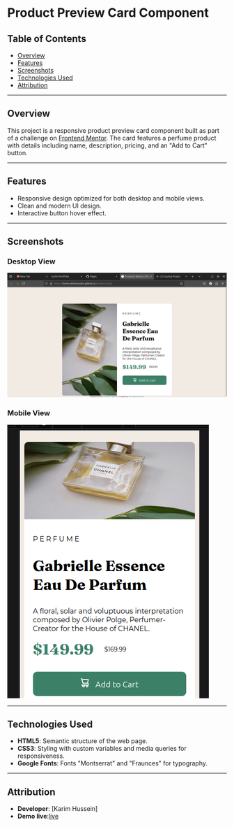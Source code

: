 # Product Preview Card Component

## Table of Contents

- [Overview](#overview)
- [Features](#features)
- [Screenshots](#screenshots)
- [Technologies Used](#technologies-used)
- [Attribution](#attribution)

---

## Overview

This project is a responsive product preview card component built as part of a challenge on [Frontend Mentor](https://www.frontendmentor.io). The card features a perfume product with details including name, description, pricing, and an "Add to Cart" button.

---

## Features

- Responsive design optimized for both desktop and mobile views.
- Clean and modern UI design.
- Interactive button hover effect.

---

## Screenshots

### Desktop View
![Desktop View](./images/screenshot-desktop.png)

### Mobile View
![Mobile View](./images/screenshot-mobile.png)

---

## Technologies Used

- **HTML5**: Semantic structure of the web page.
- **CSS3**: Styling with custom variables and media queries for responsiveness.
- **Google Fonts**: Fonts "Montserrat" and "Fraunces" for typography.

---

## Attribution

- **Developer**: [Karim Hussein]
- **Demo live**:[live](https://karim-abd-hussein.github.io/product-card/)
